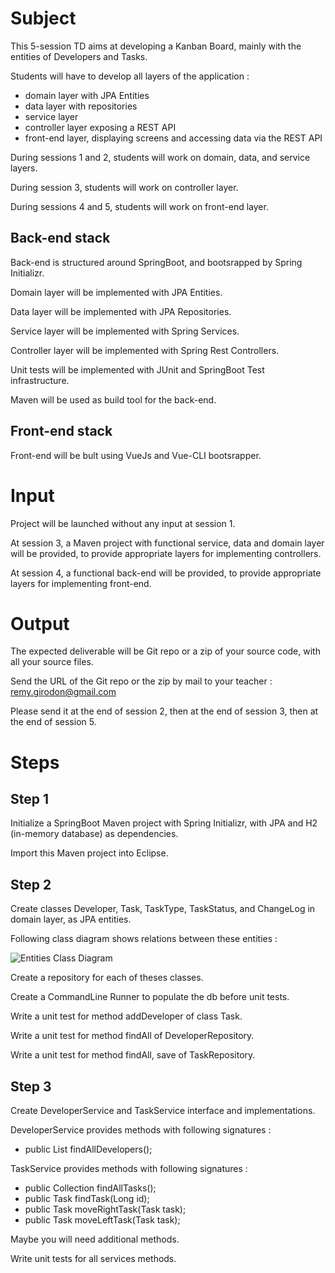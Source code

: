 # Subject

This 5-session TD aims at developing a Kanban Board, mainly with the entities of Developers and Tasks.

Students will have to develop all layers of the application :
- domain layer with JPA Entities
- data layer with repositories
- service layer
- controller layer exposing a REST API
- front-end layer, displaying screens and accessing data via the REST API

During sessions 1 and 2, students will work on domain, data, and service layers.

During session 3, students will work on controller layer.

During sessions 4 and 5, students will work on front-end layer.

## Back-end stack

Back-end is structured around SpringBoot, and bootsrapped by Spring Initializr.

Domain layer will be implemented with JPA Entities.

Data layer will be implemented with JPA Repositories.

Service layer will be implemented with Spring Services.

Controller layer will be implemented with Spring Rest Controllers.

Unit tests will be implemented with JUnit and SpringBoot Test infrastructure.

Maven will be used as build tool for the back-end.

## Front-end stack

Front-end will be bult using VueJs and Vue-CLI bootsrapper.

# Input

Project will be launched without any input at session 1.

At session 3, a Maven project with functional service, data and domain layer will be provided, to provide appropriate layers for implementing controllers.

At session 4, a functional back-end will be provided, to provide appropriate layers for implementing front-end. 

# Output

The expected deliverable will be Git repo or a zip of your source code, with all your source files.

Send the URL of the Git repo or the zip by mail to your teacher : remy.girodon@gmail.com

Please send it at the end of session 2, then at the end of session 3, then at the end of session 5.

# Steps 

## Step 1

Initialize a SpringBoot Maven project with Spring Initializr, with JPA and H2 (in-memory database) as dependencies.

Import this Maven project into Eclipse.

## Step 2

Create classes Developer, Task, TaskType, TaskStatus, and ChangeLog in domain layer, as JPA entities.

Following class diagram shows relations between these entities :

![Entities Class Diagram](entities.png "Entities Class Diagram")

Create a repository for each of theses classes.

Create a CommandLine Runner to populate the db before unit tests.

Write a unit test for method addDeveloper of class Task.

Write a unit test for method findAll of DeveloperRepository.

Write a unit test for method findAll, save of TaskRepository.

## Step 3

Create DeveloperService and TaskService interface and implementations.

DeveloperService provides methods with following signatures :
- public List<Developer> findAllDevelopers();

TaskService provides methods with following signatures :
- public Collection<Task> findAllTasks();
- public Task findTask(Long id);
- public Task moveRightTask(Task task);
- public Task moveLeftTask(Task task);

Maybe you will need additional methods.

Write unit tests for all services methods.